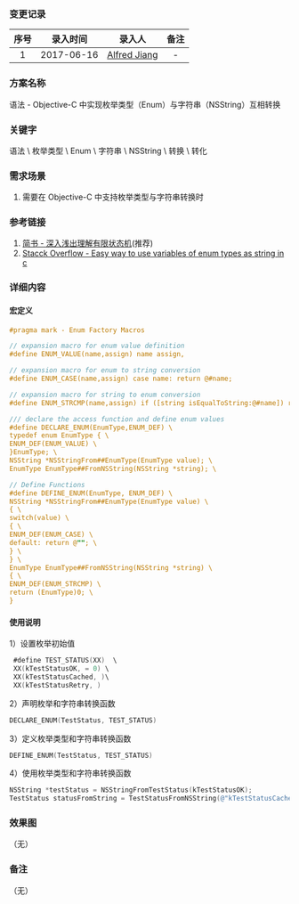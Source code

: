 ### 变更记录

| 序号 | 录入时间 | 录入人 | 备注 |
|:--------:|:--------:|:--------:|:--------:|
| 1 | 2017-06-16 | [Alfred Jiang](https://github.com/viktyz) | - |

### 方案名称

语法 - Objective-C 中实现枚举类型（Enum）与字符串（NSString）互相转换

### 关键字

语法 \ 枚举类型 \ Enum \ 字符串 \ NSString \ 转换 \ 转化

### 需求场景

1. 需要在 Objective-C 中支持枚举类型与字符串转换时

### 参考链接

1. [简书 - 深入浅出理解有限状态机](http://www.jianshu.com/p/5eb45c64f3e3)(推荐)
2. [Stacck Overflow - Easy way to use variables of enum types as string in c](http://stackoverflow.com/a/202511)

### 详细内容

#### 宏定义

```objectivec
#pragma mark - Enum Factory Macros

// expansion macro for enum value definition
#define ENUM_VALUE(name,assign) name assign,

// expansion macro for enum to string conversion
#define ENUM_CASE(name,assign) case name: return @#name;

// expansion macro for string to enum conversion
#define ENUM_STRCMP(name,assign) if ([string isEqualToString:@#name]) return name;

/// declare the access function and define enum values
#define DECLARE_ENUM(EnumType,ENUM_DEF) \
typedef enum EnumType { \
ENUM_DEF(ENUM_VALUE) \
}EnumType; \
NSString *NSStringFrom##EnumType(EnumType value); \
EnumType EnumType##FromNSString(NSString *string); \

// Define Functions
#define DEFINE_ENUM(EnumType, ENUM_DEF) \
NSString *NSStringFrom##EnumType(EnumType value) \
{ \
switch(value) \
{ \
ENUM_DEF(ENUM_CASE) \
default: return @""; \
} \
} \
EnumType EnumType##FromNSString(NSString *string) \
{ \
ENUM_DEF(ENUM_STRCMP) \
return (EnumType)0; \
}
```

#### 使用说明

1）设置枚举初始值

```objectivec
 #define TEST_STATUS(XX)  \
 XX(kTestStatusOK, = 0) \
 XX(kTestStatusCached, )\
 XX(kTestStatusRetry, )
```
 
2）声明枚举和字符串转换函数

```objectivec
DECLARE_ENUM(TestStatus, TEST_STATUS)
```

3）定义枚举类型和字符串转换函数

```objectivec
DEFINE_ENUM(TestStatus, TEST_STATUS)
```

4）使用枚举类型和字符串转换函数

```objectivec
NSString *testStatus = NSStringFromTestStatus(kTestStatusOK);
TestStatus statusFromString = TestStatusFromNSString(@"kTestStatusCached");
```

### 效果图
（无）

### 备注
（无）